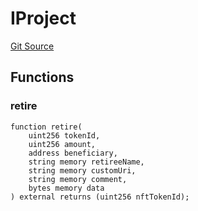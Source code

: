 # IProject
[Git Source](https://github.com/KlimaDAO/klimadao-solidity/blob/d2235caa445c673ffcb1a4a1d8c97c8c3cba5198/src/infinity/interfaces/IInternationalCarbonRegistry.sol)


## Functions
### retire


```solidity
function retire(
    uint256 tokenId,
    uint256 amount,
    address beneficiary,
    string memory retireeName,
    string memory customUri,
    string memory comment,
    bytes memory data
) external returns (uint256 nftTokenId);
```

